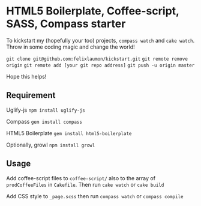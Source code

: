# HTML5 Boilerplate, Coffee-script, SASS, Compass starter


To kickstart my (hopefully your too) projects, `compass watch` and `cake watch`. Throw in some coding magic and change the world!

`git clone git@github.com:felixlaumon/kickstart.git`
`git remote remove origin`
`git remote add [your git repo address]`
`git push -u origin master`

Hope this helps!

## Requirement

Uglify-js
`npm install uglify-js`

Compass
`gem install compass`

HTML5 Boilerplate
`gem install html5-boilerplate`

Optionally, growl
`npm install growl`

## Usage

Add coffee-script files to `coffee-script/` also to the array of `prodCoffeeFiles` in `Cakefile`. Then run `cake watch` or `cake build`

Add CSS style to `_page.scss` then run `compass watch` or `compass compile`

